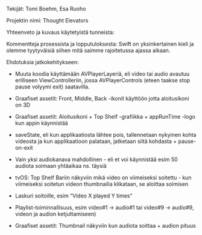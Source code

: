 Tekijät: Tomi Boehm, Esa Ruoho

Projektin nimi: Thought Elevators

Yhteenveto ja kuvaus käytetyistä tunneista: 

Kommentteja prosessista ja lopputuloksesta: Swift on yksinkertainen kieli ja olemme tyytyväisiä siihen mitä saimme rajoitetussa ajassa aikaan.

Ehdotuksia jatkokehitykseen:

- Muuta koodia käyttämään AVPlayerLayeriä, eli video tai audio avautuu erilliseen ViewControlleriin, jossa AVPlayerControls (eteen taakse stop pause volyymi exit) saatavilla.

- Graafiset assetit: Front, Middle, Back -ikonit käyttöön jotta aloitusikoni on 3D
- Graafiset assetit: Aloitusikoni + Top Shelf -grafiikka + appRunTime -logo kun appin käynnistää
- saveState, eli kun applikaatiosta lähtee pois, tallennetaan nykyinen kohta videosta ja kun applikaatioon palataan, jatketaan siitä kohdasta + pause-on-exit
- Vain yksi audiokanava mahdollinen - eli et voi käynnistää esim 50 audiota soimaan yhtäaikaa ns. täysiä
- tvOS: Top Shelf Bariin näkyviin mikä video on viimeiseksi soitettu - kun viimeiseksi soitetun videon thumbnailia klikataan, se aloittaa soimisen
- Laskuri soitoille, esim “Video X played Y times”
- Playlist-toiminnallisuus, esim  video#1 -> audio#1  tai video#9 -> audio#9, videon ja audion ketjuttamiseen)
- Graafiset assetit: Thumbnail näkyviin kun audiota soittaa + audion pituus


